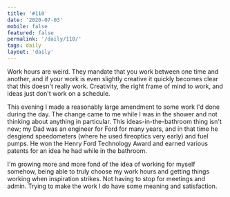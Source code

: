 ```yaml
---
title: '#110'
date: '2020-07-03'
mobile: false
featured: false
permalink: '/daily/110/'
tags: daily
layout: 'daily'
---
```


Work hours are weird. They mandate that you work between one time and another, and if your work is even slightly creative it quickly becomes clear that this doesn't really work. Creativity, the right frame of mind to work, and ideas just don't work on a schedule.

This evening I made a reasonably large amendment to some work I'd done during the day. The change came to me while I was in the shower and not thinking about anything in particular. This ideas-in-the-bathroom thing isn't new; my Dad was an engineer for Ford for many years, and in that time he desgiend speedometers (where he used fireoptics very early) and fuel pumps. He won the Henry Ford Technology Award and earned various patents for an idea he had while in the bathroom.

I'm growing more and more fond of the idea of working for myself somehow, being able to truly choose my work hours and getting things working when inspiration strikes. Not having to stop for meetings and admin. Trying to make the work I do have some meaning and satisfaction.
